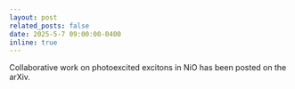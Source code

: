 ```yaml
---
layout: post
related_posts: false
date: 2025-5-7 09:00:00-0400
inline: true
---
```


Collaborative work on photoexcited excitons in NiO has been posted on the arXiv.